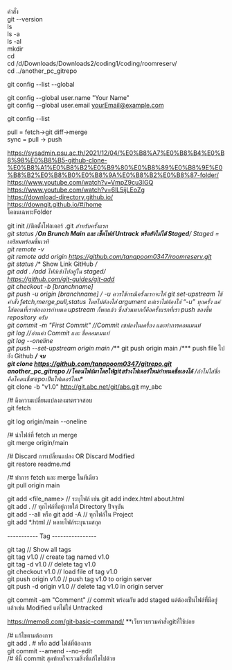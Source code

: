 คำสั่ง  
git --version  
ls  
ls -a  
ls -al  
mkdir  
cd  
cd /d/Downloads/Downloads2/coding1/coding/roomreserv/  
cd ../another_pc_gitrepo  
  
git config --list --global  
  
git config --global user.name "Your Name"  
git config --global user.email yourEmail@example.com  
  
git config --list  
  
pull = fetch->git diff->merge  
sync = pull -> push  

https://sysadmin.psu.ac.th/2021/12/04/%E0%B8%A7%E0%B8%B4%E0%B8%98%E0%B8%B5-github-clone-%E0%B8%A1%E0%B8%B2%E0%B9%80%E0%B8%89%E0%B8%9E%E0%B8%B2%E0%B8%B0%E0%B8%9A%E0%B8%B2%E0%B8%87-folder/  
https://www.youtube.com/watch?v=VmpZ9cu3IGQ  
https://www.youtube.com/watch?v=6lL5ijLEoZg  
https://download-directory.github.io/  
https://downgit.github.io/#/home  
โคลนเฉพาะFolder  
  
git init //ติดตั้งโฟลเดอร์ .git *สำหรับครั้งแรก  
git status /**On Brunch Main และ เช็คไฟล์ Untrack หรือยังไม่ได้ Staged**/ Staged = เตรียมพร้อมขึ้นเวที  
git remote -v  
git remote add origin https://github.com/tanapoom0347/roomreserv.git <!-- add remote ของ GitHub !-->  
git status /** Show Link GitHub **/  
git add . /*add ไฟล์เข้าไปอยู่ใน staged*/  
https://github.com/git-guides/git-add  
git checkout -b [branchname]  
git push -u origin [branchname]  /* -u ควรใช้กรณีครั้งแรกจะให้ git set-upstream ใช้คำสั่ง fetch,merge,pull,status โดยไม่ต้องใส่ argument แต่เราไม่ต้องใส่ “-u” ทุกครั้ง แค่ใส่ตอนที่เราต้องการกำหนด upstream ก็พอแล้ว ซึ่งส่วนมากก็คือครั้งแรกที่เรา push ของขึ้น repository ครับ  
git commit -m "First Commit" //Commit เซฟลงในเครื่อง และทำการคอมเมนท์  
git log //อ่านค่า Commit และ ชื่อคอมเมนท์  
git log --oneline  
git push --set-upstream origin main  /***
git push origin main /*** push file ไปยัง Github ***/ จบ  
git clone https://github.com/tanapoom0347/gitrepo.git another_pc_gitrepo //โคลนไฟล์มาโดยให้gitสร้างโฟเดอร์ใหม่กำหนดชื่อเองได้** /ถ้าไม่ใส่ชื่อคือโคลนชื่อrepoเป็นโฟเดอร์ใหม่**  
git clone -b "v1.0" http://git.abc.net/git/abs.git my_abc  
  
/# ดึงความเปลี่ยนแปลงลงมาตรวจสอบ  
git fetch  
  
git log origin/main --oneline  
  
/# นำไฟล์ที่ fetch มา merge  
git merge origin/main  
  
/# Discard การเปลี่ยนแปลง OR Discard Modified  
git restore readme.md  
  
/# ทำการ fetch และ merge ในทีเดียว  
git pull origin main  
  
git add <file_name> // ระบุไฟล์ เช่น git add index.html about.html  
git add . // ทุกไฟล์ที่อยู่ภายใต้ Directory ปัจจุบัน  
git add --all หรือ git add -A // ทุกไฟล์ใน Project  
git add *.html // หลายไฟล์ระบุนามสกุล  
  
----------- Tag ----------------
  
git tag				// Show all tags  
git tag v1.0			// create tag named v1.0  
git tag -d v1.0			// delete tag v1.0  
git checkout v1.0		// load file of tag v1.0  
git push origin v1.0		// push tag v1.0 to origin server  
git push -d origin v1.0		// delete tag v1.0 in origin server  
  
git commit -am "Comment" // commit พร้อมกับ add staged แต่ต้องเป็นไฟล์ที่มีอยู่แล้วเช่น Modified แต่ไม่ใช่ Untracked  
  
https://memo8.com/git-basic-command/        **เว็บรวบรวมคำสั่งgitที่ใช้บ่อย  
  
/# แก้ไขตามต้องการ  
git add . # หรือ add ไฟล์ที่ต้องการ  
git commit --amend --no-edit  
/# ทีนี้ commit สุดท้ายก็จะรวมสิ่งที่แก้ไขไปด้วย  
